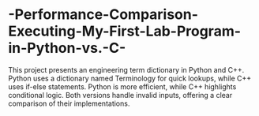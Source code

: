 # -Performance-Comparison-Executing-My-First-Lab-Program-in-Python-vs.-C-
This project presents an engineering term dictionary in Python and C++. Python uses a dictionary named Terminology for quick lookups, while C++ uses if-else statements. Python is more efficient, while C++ highlights conditional logic. Both versions handle invalid inputs, offering a clear comparison of their implementations.

